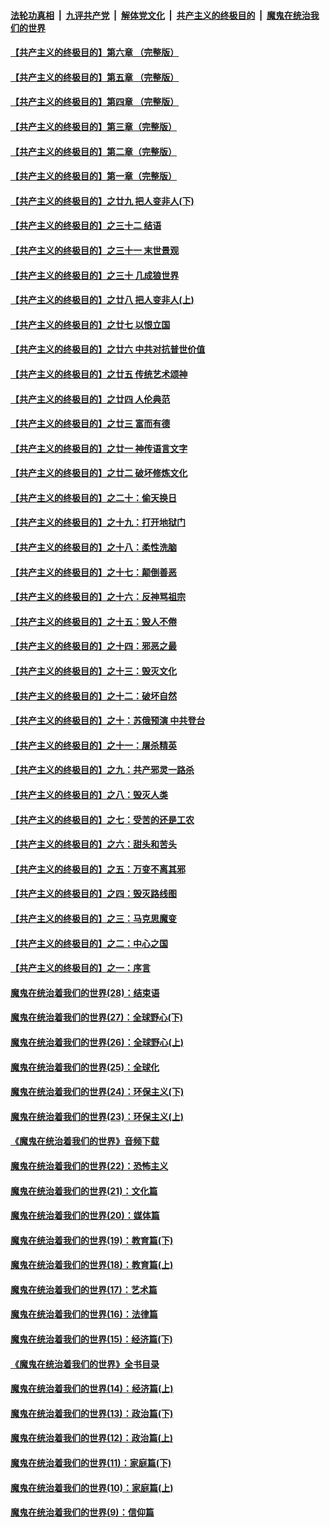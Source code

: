 ####  [法轮功真相](../../../../basic/blob/master/README.md?t=05311331) &nbsp;|&nbsp; [九评共产党](../../../../9ping.md/blob/master/README.md?t=05311331) &nbsp;|&nbsp; [解体党文化](../../../../jtdwh.md/blob/master/README.md?t=05311331)  &nbsp;|&nbsp; [共产主义的终极目的](../../../../gczydzjmd.md/blob/master/README.md?t=05311331) &nbsp;|&nbsp; [魔鬼在统治我们的世界](../../../../mgztzwmdsj.md/blob/master/README.md?t=05311331) 

#### [【共产主义的终极目的】第六章 （完整版）](../pages/nsc422/n11428913.md?t=05311331) 

#### [【共产主义的终极目的】第五章 （完整版）](../pages/nsc422/n11428912.md?t=05311331) 

#### [【共产主义的终极目的】第四章 （完整版）](../pages/nsc422/n11428907.md?t=05311331) 

#### [【共产主义的终极目的】第三章（完整版）](../pages/nsc422/n11428848.md?t=05311331) 

#### [【共产主义的终极目的】第二章（完整版）](../pages/nsc422/n11428831.md?t=05311331) 

#### [【共产主义的终极目的】第一章（完整版）](../pages/nsc422/n11417651.md?t=05311331) 

#### [【共产主义的终极目的】之廿九 把人变非人(下)](../pages/nsc422/n11344140.md?t=05311331) 

#### [【共产主义的终极目的】之三十二 结语](../pages/nsc422/n11360535.md?t=05311331) 

#### [【共产主义的终极目的】之三十一 末世景观](../pages/nsc422/n11351129.md?t=05311331) 

#### [【共产主义的终极目的】之三十 几成狼世界](../pages/nsc422/n11348280.md?t=05311331) 

#### [【共产主义的终极目的】之廿八 把人变非人(上)](../pages/nsc422/n11340492.md?t=05311331) 

#### [【共产主义的终极目的】之廿七 以恨立国](../pages/nsc422/n11336944.md?t=05311331) 

#### [【共产主义的终极目的】之廿六 中共对抗普世价值](../pages/nsc422/n11324785.md?t=05311331) 

#### [【共产主义的终极目的】之廿五 传统艺术颂神](../pages/nsc422/n11296396.md?t=05311331) 

#### [【共产主义的终极目的】之廿四 人伦典范](../pages/nsc422/n11296397.md?t=05311331) 

#### [【共产主义的终极目的】之廿三 富而有德](../pages/nsc422/n11283598.md?t=05311331) 

#### [【共产主义的终极目的】之廿一 神传语言文字](../pages/nsc422/n11263265.md?t=05311331) 

#### [【共产主义的终极目的】之廿二 破坏修炼文化](../pages/nsc422/n11245728.md?t=05311331) 

#### [【共产主义的终极目的】之二十：偷天换日](../pages/nsc422/n11238846.md?t=05311331) 

#### [【共产主义的终极目的】之十九：打开地狱门](../pages/nsc422/n11206376.md?t=05311331) 

#### [【共产主义的终极目的】之十八：柔性洗脑](../pages/nsc422/n11199994.md?t=05311331) 

#### [【共产主义的终极目的】之十七：颠倒善恶](../pages/nsc422/n11179782.md?t=05311331) 

#### [【共产主义的终极目的】之十六：反神骂祖宗](../pages/nsc422/n11166798.md?t=05311331) 

#### [【共产主义的终极目的】之十五：毁人不倦](../pages/nsc422/n11166792.md?t=05311331) 

#### [【共产主义的终极目的】之十四：邪恶之最](../pages/nsc422/n11150249.md?t=05311331) 

#### [【共产主义的终极目的】之十三：毁灭文化](../pages/nsc422/n11135227.md?t=05311331) 

#### [【共产主义的终极目的】之十二：破坏自然](../pages/nsc422/n11135214.md?t=05311331) 

#### [【共产主义的终极目的】之十：苏俄预演 中共登台](../pages/nsc422/n11118424.md?t=05311331) 

#### [【共产主义的终极目的】之十一：屠杀精英](../pages/nsc422/n11118442.md?t=05311331) 

#### [【共产主义的终极目的】之九：共产邪灵一路杀](../pages/nsc422/n11114139.md?t=05311331) 

#### [【共产主义的终极目的】之八：毁灭人类](../pages/nsc422/n11108503.md?t=05311331) 

#### [【共产主义的终极目的】之七：受苦的还是工农](../pages/nsc422/n11101809.md?t=05311331) 

#### [【共产主义的终极目的】之六：甜头和苦头](../pages/nsc422/n11096971.md?t=05311331) 

#### [【共产主义的终极目的】之五：万变不离其邪](../pages/nsc422/n11091285.md?t=05311331) 

#### [【共产主义的终极目的】之四：毁灭路线图](../pages/nsc422/n11086284.md?t=05311331) 

#### [【共产主义的终极目的】之三：马克思魔变](../pages/nsc422/n11061941.md?t=05311331) 

#### [【共产主义的终极目的】之二：中心之国](../pages/nsc422/n11047728.md?t=05311331) 

#### [【共产主义的终极目的】之一：序言](../pages/nsc422/n11086077.md?t=05311331) 

#### [魔鬼在统治着我们的世界(28)：结束语](../pages/nsc422/n10936246.md?t=05311331) 

#### [魔鬼在统治着我们的世界(27)：全球野心(下)](../pages/nsc422/n10928319.md?t=05311331) 

#### [魔鬼在统治着我们的世界(26)：全球野心(上)](../pages/nsc422/n10900318.md?t=05311331) 

#### [魔鬼在统治着我们的世界(25)：全球化](../pages/nsc422/n10788205.md?t=05311331) 

#### [魔鬼在统治着我们的世界(24)：环保主义(下)](../pages/nsc422/n10695307.md?t=05311331) 

#### [魔鬼在统治着我们的世界(23)：环保主义(上)](../pages/nsc422/n10688613.md?t=05311331) 

#### [《魔鬼在统治着我们的世界》音频下载](../pages/nsc422/n10635553.md?t=05311331) 

#### [魔鬼在统治着我们的世界(22)：恐怖主义](../pages/nsc422/n10614727.md?t=05311331) 

#### [魔鬼在统治着我们的世界(21)：文化篇](../pages/nsc422/n10597706.md?t=05311331) 

#### [魔鬼在统治着我们的世界(20)：媒体篇](../pages/nsc422/n10586579.md?t=05311331) 

#### [魔鬼在统治着我们的世界(19)：教育篇(下)](../pages/nsc422/n10564808.md?t=05311331) 

#### [魔鬼在统治着我们的世界(18)：教育篇(上)](../pages/nsc422/n10526970.md?t=05311331) 

#### [魔鬼在统治着我们的世界(17)：艺术篇](../pages/nsc422/n10499093.md?t=05311331) 

#### [魔鬼在统治着我们的世界(16)：法律篇](../pages/nsc422/n10485969.md?t=05311331) 

#### [魔鬼在统治着我们的世界(15)：经济篇(下)](../pages/nsc422/n10469975.md?t=05311331) 

#### [《魔鬼在统治着我们的世界》全书目录](../pages/nsc422/n10464261.md?t=05311331) 

#### [魔鬼在统治着我们的世界(14)：经济篇(上)](../pages/nsc422/n10457370.md?t=05311331) 

#### [魔鬼在统治着我们的世界(13)：政治篇(下)](../pages/nsc422/n10448270.md?t=05311331) 

#### [魔鬼在统治着我们的世界(12)：政治篇(上)](../pages/nsc422/n10444576.md?t=05311331) 

#### [魔鬼在统治着我们的世界(11)：家庭篇(下)](../pages/nsc422/n10440961.md?t=05311331) 

#### [魔鬼在统治着我们的世界(10)：家庭篇(上)](../pages/nsc422/n10435448.md?t=05311331) 

#### [魔鬼在统治着我们的世界(9)：信仰篇](../pages/nsc422/n10432159.md?t=05311331) 

